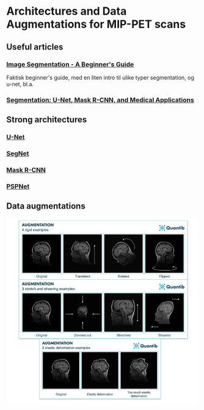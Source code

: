 # Architectures and Data Augmentations for MIP-PET scans

## Useful articles

### [Image Segmentation - A Beginner's Guide](https://medium.com/@raj.pulapakura/image-segmentation-a-beginners-guide-0ede91052db7)

Faktisk beginner's guide, med en liten intro til ulike typer segmentation, og u-net, bl.a.

### [Segmentation: U-Net, Mask R-CNN, and Medical Applications](https://glassboxmedicine.com/2020/01/21/segmentation-u-net-mask-r-cnn-and-medical-applications/)

## Strong architectures

### [U-Net](http://arxiv.org/pdf/1505.04597)

### [SegNet](https://arxiv.org/pdf/1511.00561)

### [Mask R-CNN](https://arxiv.org/pdf/1703.06870)

### [PSPNet](https://arxiv.org/pdf/1612.01105)

## Data augmentations

![alt text](dataAugmentations.png)
